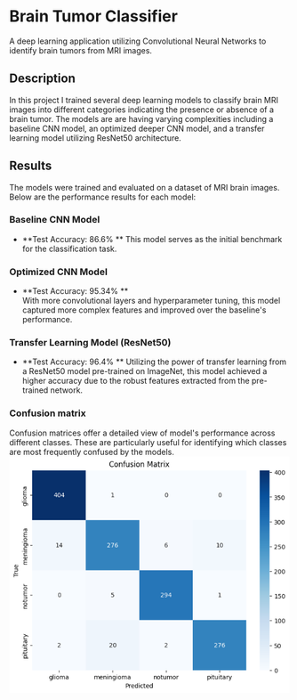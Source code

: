 # Brain Tumor Classifier
A deep learning application utilizing Convolutional Neural Networks to identify brain tumors from MRI images.

## Description
In this project I trained several deep learning models to classify brain MRI images into different categories indicating the presence or absence of a brain tumor. The models are are having varying complexities including a baseline CNN model, an optimized deeper CNN model, and a transfer learning model utilizing ResNet50 architecture.

## Results
The models were trained and evaluated on a dataset of MRI brain images. Below are the performance results for each model:

### Baseline CNN Model
- **Test Accuracy: 86.6%  **
This model serves as the initial benchmark for the classification task.

### Optimized CNN Model
- **Test Accuracy: 95.34%  **  
With more convolutional layers and hyperparameter tuning, this model captured more complex features and improved over the baseline's performance.

### Transfer Learning Model (ResNet50)
- **Test Accuracy: 96.4%  **
Utilizing the power of transfer learning from a ResNet50 model pre-trained on ImageNet, this model achieved a higher accuracy due to the robust features extracted from the pre-trained network.

### Confusion matrix  
Confusion matrices offer a detailed view of model's performance across different classes. These are particularly useful for identifying which classes are most frequently confused by the models.  
![](confusion_matrix.png)
